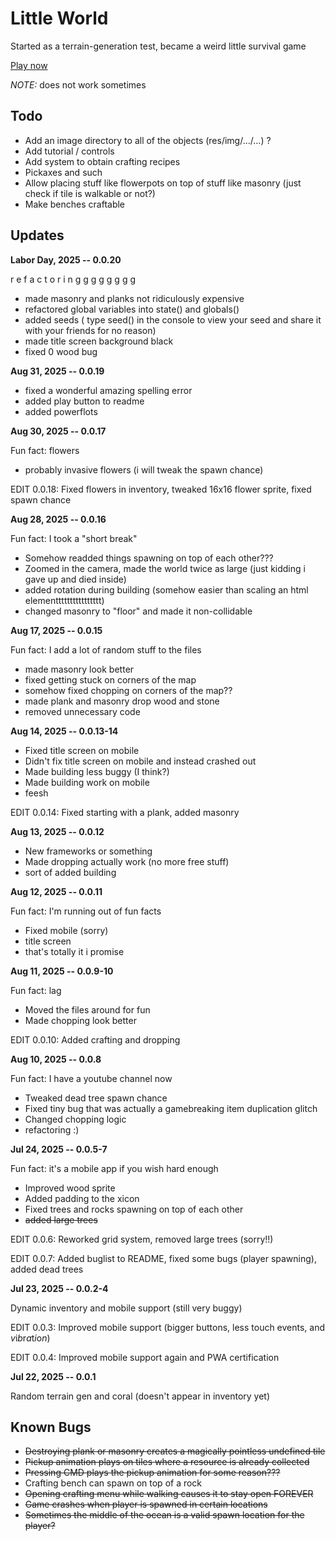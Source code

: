 # Little World

Started as a terrain-generation test, became a weird little survival game

<a href="evanworks.github.io/little-world">Play now</a>

*NOTE:* does not work sometimes

## Todo

* Add an image directory to all of the objects (res/img/.../...) ?
* Add tutorial / controls
* Add system to obtain crafting recipes
* Pickaxes and such
* Allow placing stuff like flowerpots on top of stuff like masonry (just check if tile is walkable or not?)
* Make benches craftable

## Updates

**Labor Day, 2025 -- 0.0.20**

r e f a c t o r i n g g g g g g g g

* made masonry and planks not ridiculously expensive
* refactored global variables into state() and globals()
* added seeds ( type seed() in the console to view your seed and share it with your friends for no reason)
* made title screen background black
* fixed 0 wood bug

**Aug 31, 2025 -- 0.0.19**

* fixed a wonderful amazing spelling error
* added play button to readme
* added powerflots

**Aug 30, 2025 -- 0.0.17**

Fun fact: flowers

* probably invasive flowers (i will tweak the spawn chance)

EDIT 0.0.18: Fixed flowers in inventory, tweaked 16x16 flower sprite, fixed spawn chance

**Aug 28, 2025 -- 0.0.16**

Fun fact: I took a "short break"

* Somehow readded things spawning on top of each other???
* Zoomed in the camera, made the world twice as large (just kidding i gave up and died inside)
* added rotation during building (somehow easier than scaling an html elementttttttttttttttt)
* changed masonry to "floor" and made it non-collidable

**Aug 17, 2025 -- 0.0.15**

Fun fact: I add a lot of random stuff to the files

* made masonry look better
* fixed getting stuck on corners of the map
* somehow fixed chopping on corners of the map??
* made plank and masonry drop wood and stone
* removed unnecessary code

**Aug 14, 2025 -- 0.0.13-14**

* Fixed title screen on mobile 
* Didn't fix title screen on mobile and instead crashed out
* Made building less buggy (I think?)
* Made building work on mobile
* feesh

EDIT 0.0.14: Fixed starting with a plank, added masonry

**Aug 13, 2025 -- 0.0.12**

* New frameworks or something
* Made dropping actually work (no more free stuff)
* sort of added building

**Aug 12, 2025 -- 0.0.11**

Fun fact: I'm running out of fun facts

* Fixed mobile (sorry)
* title screen
* that's totally it i promise

**Aug 11, 2025 -- 0.0.9-10**

Fun fact: lag

* Moved the files around for fun
* Made chopping look better

EDIT 0.0.10: Added crafting and dropping

**Aug 10, 2025 -- 0.0.8**

Fun fact: I have a youtube channel now

* Tweaked dead tree spawn chance
* Fixed tiny bug that was actually a gamebreaking item duplication glitch
* Changed chopping logic
* refactoring :)

**Jul 24, 2025 -- 0.0.5-7**

Fun fact: it's a mobile app if you wish hard enough

* Improved wood sprite
* Added padding to the xicon
* Fixed trees and rocks spawning on top of each other
* ~~added large trees~~

EDIT 0.0.6: Reworked grid system, removed large trees (sorry!!)

EDIT 0.0.7: Added buglist to README, fixed some bugs (player spawning), added dead trees


**Jul 23, 2025 -- 0.0.2-4**

Dynamic inventory and mobile support (still very buggy)

EDIT 0.0.3: Improved mobile support (bigger buttons, less touch events, and *v*i*b*r*a*t*i*o*n*)

EDIT 0.0.4: Improved mobile support again and PWA certification

**Jul 22, 2025 -- 0.0.1**

Random terrain gen and coral (doesn't appear in inventory yet)


## Known Bugs

* ~~Destroying plank or masonry creates a magically pointless undefined tile~~
* ~~Pickup animation plays on tiles where a resource is already collected~~
* ~~Pressing CMD plays the pickup animation for some reason???~~
* Crafting bench can spawn on top of a rock
* ~~Opening crafting menu while walking causes it to stay open FOREVER~~
* ~~Game crashes when player is spawned in certain locations~~
* ~~Sometimes the middle of the ocean is a valid spawn location for the player?~~